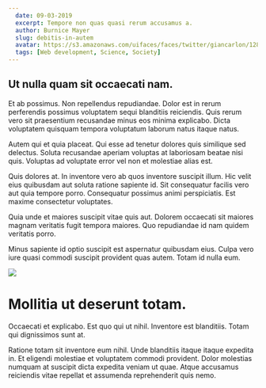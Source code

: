 ```yaml
---
  date: 09-03-2019
  excerpt: Tempore non quas quasi rerum accusamus a.
  author: Burnice Mayer
  slug: debitis-in-autem
  avatar: https://s3.amazonaws.com/uifaces/faces/twitter/giancarlon/128.jpg
  tags: [Web development, Science, Society]
---
```

## Ut nulla quam sit occaecati nam.
Et ab possimus. Non repellendus repudiandae. Dolor est in rerum perferendis possimus voluptatem sequi blanditiis reiciendis. Quis rerum vero sit praesentium recusandae minus eos minima explicabo. Dicta voluptatem quisquam tempora voluptatum laborum natus itaque natus.

Autem qui et quia placeat. Qui esse ad tenetur dolores quis similique sed delectus. Soluta recusandae aperiam voluptas at laboriosam beatae nisi quis. Voluptas ad voluptate error vel non et molestiae alias est.

Quis dolores at. In inventore vero ab quos inventore suscipit illum. Hic velit eius quibusdam aut soluta ratione sapiente id. Sit consequatur facilis vero aut quia tempore porro. Consequatur possimus animi perspiciatis. Est maxime consectetur voluptates.

Quia unde et maiores suscipit vitae quis aut. Dolorem occaecati sit maiores magnam veritatis fugit tempora maiores. Quo repudiandae id nam quidem veritatis porro.

Minus sapiente id optio suscipit est aspernatur quibusdam eius. Culpa vero iure quasi commodi suscipit provident quas autem. Totam id nulla eum.

<div class="img-wrapper"><img src=http://lorempixel.com/640/480/business /></div>

# Mollitia ut deserunt totam.
Occaecati et explicabo. Est quo qui ut nihil. Inventore est blanditiis. Totam qui dignissimos sunt at.

Ratione totam sit inventore eum nihil. Unde blanditiis itaque itaque expedita in. Et eligendi molestiae et voluptatem commodi provident. Dolor molestias numquam at suscipit dicta expedita veniam ut quae. Atque accusamus reiciendis vitae repellat et assumenda reprehenderit quis nemo.